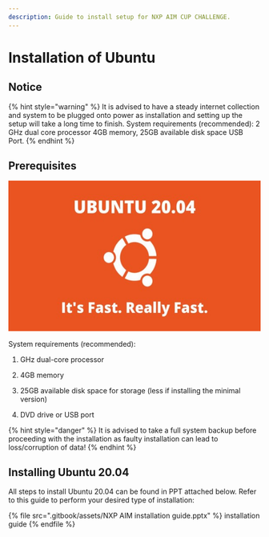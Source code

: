 ```yaml
---
description: Guide to install setup for NXP AIM CUP CHALLENGE.
---
```


# Installation of Ubuntu

## Notice

{% hint style="warning" %}
It is advised to have a steady internet collection and system to be plugged onto power as installation and setting up the setup will take a long time to finish. System requirements (recommended): 2 GHz dual core processor 4GB memory, 25GB available disk space USB Port.
{% endhint %}

## Prerequisites

![](<.gitbook/assets/ubuntu_logo.jpg>)

System requirements (recommended):
  
  1. GHz dual-core processor
  
  2. 4GB memory
  
  3. 25GB available disk space for storage (less if installing the minimal version)
  
  4. DVD drive or USB port


{% hint style="danger" %}
It is advised to take a full system backup before proceeding with the installation as faulty installation can lead to loss/corruption of data!
{% endhint %}

## Installing Ubuntu 20.04

All steps to install Ubuntu 20.04 can be found in PPT attached below. Refer to this guide to perform your desired type of installation: 

{% file src=".gitbook/assets/NXP AIM installation guide.pptx" %}
installation guide
{% endfile %}

